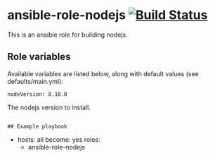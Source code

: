 # ansible-role-nodejs [![Build Status](https://secure.travis-ci.org/davehorton/ansible-role-nodejs.png)](http://travis-ci.org/davehorton/ansible-role-nodejs)

This is an ansible role for building nodejs. 

## Role variables

Available variables are listed below, along with default values (see defaults/main.yml):

```
nodeVersion: 8.10.0
```
The nodejs version to install.

```

## Example playbook
```
- hosts: all
  become: yes
  roles:
    - ansible-role-nodejs
```
